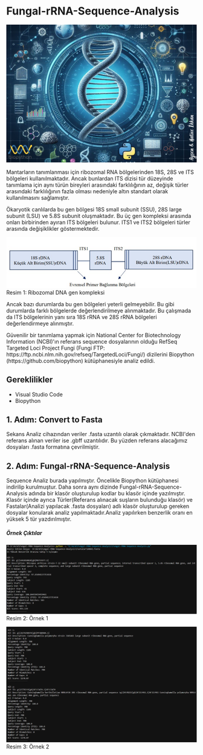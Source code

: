 # Fungal-rRNA-Sequence-Analysis

<img src="Resimler/Fungal-rRNA-Sequence-Analysis.png">
<br>
<p>Mantarların tanımlanması için ribozomal RNA bölgelerinden 18S, 28S ve ITS bölgeleri kullanılmaktadır. Ancak bunlardan ITS dizisi tür düzeyinde tanımlama için aynı türün bireyleri arasındaki farklılığının az, değişik türler arasındaki farklılığının fazla olması nedeniyle altın standart olarak kullanılmasını sağlamıştır.<p>

<p>Ökaryotik canlılarda bu gen bölgesi 18S small subunit (SSU), 28S large subunit (LSU) ve 5.8S subunit oluşmaktadır. Bu üç gen kompleksi arasında onları birbirinden ayıran ITS bölgeleri bulunur. ITS1 ve ITS2 bölgeleri türler arasında değişiklikler göstermektedir.<p>
<img src="Resimler/Ribozomal_DNA_gen_kompleksi.png"> <br>
Resim 1: Ribozomal DNA gen kompleksi <br>

<p>Ancak bazı durumlarda bu gen bölgeleri yeterli gelmeyebilir. Bu gibi durumlarda farklı bölgelerde değerlendirilmeye alınmaktadır. Bu çalışmada da ITS bölgelerinin yanı sıra 18S rRNA ve 28S rRNA bölgeleri değerlendirmeye alınmıştır. <p>

<p>Güvenilir bir tanımlama yapmak için National Center for Biotechnology Information (NCBI)'ın referans sequence dosyalarının olduğu RefSeq Targeted Loci Project Fungi (Fungi FTP: https://ftp.ncbi.nlm.nih.gov/refseq/TargetedLoci/Fungi/) dizilerini Biopython (https://github.com/biopython) kütüphanesiyle analiz edildi.<p>

## Gereklilikler
- Visual Studio Code <br>
- Biopython

## 1. Adım: Convert to Fasta
<p>Sekans Analiz cihazından veriler .fasta uzantılı olarak çıkmaktadır. NCBI'den referans alınan veriler ise .gbff uzantılıdır. Bu yüzden referans alacağımız dosyaları .fasta formatına çevrilmiştir.<p>

## 2. Adım: Fungal-rRNA-Sequence-Analysis
<p>Sequence Analiz burada yapılmıştır. Öncelikle Biopython kütüphanesi indirilip kurulmuştur. Daha sonra aynı dizinde Fungal-rRNA-Sequence-Analysis adında bir klasör oluşturulup kodlar bu klasör içinde yazılmıştır. Klasör içinde ayrıca Türler(Referans alınacak suşların bulunduğu klasör) ve Fastalar(Analizi yapılacak .fasta dosyaları) adlı klasör oluşturulup gereken dosyalar konularak analiz yapılmaktadır.Analiz yapılırken benzerlik oranı en yüksek 5 tür yazdırılmıştır.<p>

##### Örnek Çıktılar
<img src="Resimler/Ornek1.png">
Resim 2: Örnek 1
<p> <p>
<img src="Resimler/Ornek2.png">
Resim 3: Örnek 2